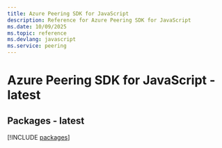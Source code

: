 ```yaml
---
title: Azure Peering SDK for JavaScript
description: Reference for Azure Peering SDK for JavaScript
ms.date: 10/09/2025
ms.topic: reference
ms.devlang: javascript
ms.service: peering
---
```

# Azure Peering SDK for JavaScript - latest
## Packages - latest
[!INCLUDE [packages](peering-index.md)]